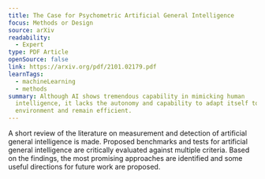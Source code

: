 ```yaml
---
title: The Case for Psychometric Artificial General Intelligence
focus: Methods or Design
source: arXiv
readability:
  - Expert
type: PDF Article
openSource: false
link: https://arxiv.org/pdf/2101.02179.pdf
learnTags:
  - machineLearning
  - methods
summary: Although AI shows tremendous capability in mimicking human
  intelligence, it lacks the autonomy and capability to adapt itself to every
  environment and remain efficient.
---
```

A short review of the literature on measurement and detection of artificial general intelligence is made. Proposed benchmarks and tests for artificial general intelligence are critically evaluated against multiple criteria. Based on the findings, the most promising approaches are identified and some useful directions for future work are proposed.